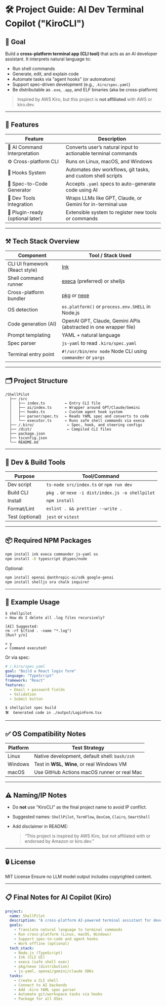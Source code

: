 # 🛠️ Project Guide: AI Dev Terminal Copilot ("KiroCLI")

## 🧩 Goal

Build a **cross-platform terminal app (CLI tool)** that acts as an AI developer assistant. It interprets natural language to:

* Run shell commands
* Generate, edit, and explain code
* Automate tasks via "agent hooks" (or automatons)
* Support spec-driven development (e.g., `.kiro/spec.yaml`)
* Be distributable as `.exe`, `.app`, and ELF binaries (aka be cross-platform)

> Inspired by AWS Kiro, but this project is **not affiliated** with AWS or kiro.dev.

---

## 🎯 Features

| Feature                          | Description                                                   |
| -------------------------------- | ------------------------------------------------------------- |
| 🧠 AI Command Interpretation     | Converts user’s natural input to actionable terminal commands |
| ⚙️ Cross-platform CLI            | Runs on Linux, macOS, and Windows |
| 📂 Hooks System                  | Automates dev workflows, git tasks, and custom shell scripts  |
| 📜 Spec-to-Code Generator        | Accepts `.yaml` specs to auto-generate code using AI          |
| 🧪 Dev Tools Integration         | Wraps LLMs like GPT, Claude, or Gemini for in-terminal use    |
| 🧵 Plugin-ready (optional later) | Extensible system to register new tools or commands           |

---

## ⚒️ Tech Stack Overview

| Component                      | Tool / Stack Used                                                            |
| ------------------------------ | ---------------------------------------------------------------------------- |
| CLI UI framework (React style) | [Ink](https://github.com/vadimdemedes/ink)                                   |
| Shell command runner           | [execa](https://github.com/sindresorhus/execa) (preferred) or shelljs        |
| Cross-platform bundler         | [pkg](https://github.com/vercel/pkg) or [nexe](https://github.com/nexe/nexe) |
| OS detection                   | `os.platform()` or `process.env.SHELL` in Node.js                            |
| Code generation (AI)           | OpenAI GPT, Claude, Gemini APIs (abstracted in one wrapper file)             |
| Prompt templating              | YAML + natural language                                                      |
| Spec parser                    | `js-yaml` to read `.kiro/spec.yaml`                                          |
| Terminal entry point           | `#!/usr/bin/env node` Node CLI using `commander` or `yargs`                  |

---

## 🗂️ Project Structure

```
/ShellPilot
  ├── /src
  │   ├── index.ts         ← Entry CLI file
  │   ├── ai/index.ts      ← Wrapper around GPT/Claude/Gemini
  │   ├── hooks.ts         ← Custom agent hook system
  │   ├── parser/spec.ts   ← Reads YAML spec and converts to code
  │   └── executor.ts      ← Runs safe shell commands via execa
  ├── /.kiro/               ← Spec, hook, and steering configs
  ├── /dist/                ← Compiled CLI files
  ├── package.json
  ├── tsconfig.json
  └── README.md
```

---

## 🧪 Dev & Build Tools

| Purpose         | Tool/Command                                     |
| --------------- | ------------------------------------------------ |
| Dev script      | `ts-node src/index.ts` or `npm run dev`          |
| Build CLI       | `pkg .` or `nexe -i dist/index.js -o shellpilot` |
| Install         | `npm install`                                    |
| Format/Lint     | `eslint . && prettier --write .`                 |
| Test (optional) | `jest` or `vitest`                               |

---

## 📦 Required NPM Packages

```bash
npm install ink execa commander js-yaml os
npm install -D typescript @types/node
```

Optional:

```bash
npm install openai @anthropic-ai/sdk google-genai
npm install shelljs ora chalk inquirer
```

---

## 📁 Example Usage

```
$ shellpilot
> How do I delete all .log files recursively?

[AI] Suggested:
rm -rf $(find . -name "*.log")
[Run? y/n]

> y
✔ Command executed!
```

Or via spec:

```yaml
# /.kiro/spec.yaml
goal: "Build a React login form"
language: "TypeScript"
framework: "React"
features:
  - Email + password fields
  - Validation
  - Submit button
```

```
$ shellpilot spec build
🛠️  Generated code in ./output/LoginForm.tsx
```

---

## ✅ OS Compatibility Notes

| Platform | Test Strategy                                 |
| -------- | --------------------------------------------- |
| Linux    | Native development, default shell: `bash/zsh` |
| Windows  | Test in **WSL**, **Wine**, or real Windows VM |
| macOS    | Use GitHub Actions macOS runner or real Mac   |

---

## ⚠️ Naming/IP Notes

* Do **not** use "KiroCLI" as the final project name to avoid IP conflict.
* Suggested names: `ShellPilot`, `TermFlow`, `DevCom`, `Clairo`, `SmartShell`
* Add disclaimer in README:

  > “This project is inspired by AWS Kiro, but not affiliated with or endorsed by Amazon or kiro.dev.”

---

## 🔒 License

MIT License
Ensure no LLM model output includes copyrighted content.

---

## 📋 Final Notes for AI Copilot (Kiro)

```yaml
project:
  name: ShellPilot
  description: "A cross-platform AI-powered terminal assistant for developers."
  goals:
    - Translate natural language to terminal commands
    - Run cross-platform (Linux, macOS, Windows)
    - Support spec-to-code and agent hooks
    - Work offline (optional)
  tech_stack:
    - Node.js (TypeScript)
    - Ink (CLI UI)
    - execa (safe shell exec)
    - pkg/nexe (distribution)
    - js-yaml, openai/gemini/claude SDKs
  tasks:
    - Create a CLI shell
    - Connect to AI backends
    - Add .kiro YAML spec parser
    - Automate git/workspace tasks via hooks
    - Package for all OSes
```